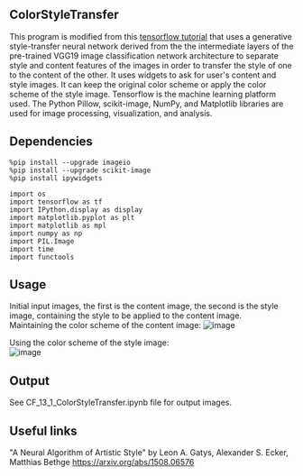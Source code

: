 ## ColorStyleTransfer
This program is modified from this [tensorflow tutorial](https://www.tensorflow.org/tutorials/generative/style_transfer) that uses a generative style-transfer neural network derived from the the intermediate layers of the pre-trained VGG19 image classification network architecture to separate style and content features of the images in order to transfer the style of one to the content of the other. It uses widgets to ask for user's content and style images. It can keep the original color scheme or apply the color scheme of the style image. 
Tensorflow is the machine learning platform used. The Python Pillow, scikit-image, NumPy, and Matplotlib libraries are used for image processing, visualization, and analysis. 

## Dependencies 
```
%pip install --upgrade imageio
%pip install --upgrade scikit-image
%pip install ipywidgets
```
```
import os
import tensorflow as tf
import IPython.display as display
import matplotlib.pyplot as plt
import matplotlib as mpl
import numpy as np
import PIL.Image
import time
import functools
```

## Usage
Initial input images, the first is the content image, the second is the style image, containing the style to be applied to the content image.  
Maintaining the color scheme of the content image:
![image](https://user-images.githubusercontent.com/35713658/222324249-ae51fc48-16bc-43e9-b4f8-de4f71015bcd.png)    

Using the color scheme of the style image:  
![image](https://user-images.githubusercontent.com/35713658/222325046-cc2c43e1-3ab7-4a0c-adfb-cafcf105305c.png)     

## Output  
See CF_13_1_ColorStyleTransfer.ipynb file for output images.

## Useful links  
"A Neural Algorithm of Artistic Style" by Leon A. Gatys, Alexander S. Ecker, Matthias Bethge https://arxiv.org/abs/1508.06576



